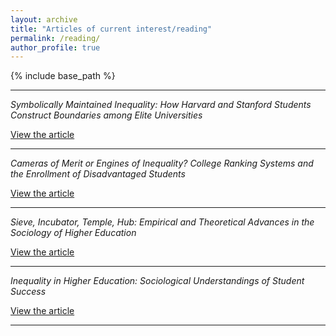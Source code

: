 ```yaml
---
layout: archive
title: "Articles of current interest/reading"
permalink: /reading/
author_profile: true
---
```


{% include base_path %}

---
_Symbolically Maintained Inequality: How Harvard and Stanford Students Construct Boundaries among Elite Universities_

[View the article](https://journals.sagepub.com/doi/10.1177/0038040718821073)  

---

_Cameras of Merit or Engines of Inequality? College Ranking Systems and the Enrollment of Disadvantaged Students_

[View the article](https://www.journals.uchicago.edu/doi/full/10.1086/714916)  

---

_Sieve, Incubator, Temple, Hub: Empirical and Theoretical Advances in the Sociology of Higher Education_

[View the article](https://www.annualreviews.org/content/journals/10.1146/annurev.soc.34.040507.134737)  

---

_Inequality in Higher Education: Sociological Understandings of Student Success_

[View the article](https://www.taylorfrancis.com/chapters/edit/10.4324/9781003445159-8/inequality-higher-education-josipa-roksa-blake-silver-yapeng-wang)  

---
